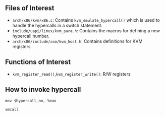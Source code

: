 ## Files of Interest

- `arch/x86/kvm/x86.c`: Contains `kvm_emulate_hypercall()` which is used to handle the hypercalls in a switch statement.
- `include/uapi/linux/kvm_para.h`: Contains the macros for defining a new hypercall number.
- `arch/x86/include/asm/kvm_host.h`: Contains definitions for KVM registers

## Functions of Interest
- `kvm_register_read()`,`kvm_register_write()`: R/W registers

## How to invoke hypercall
`mov $hypercall_no, %eax`

`vmcall`
